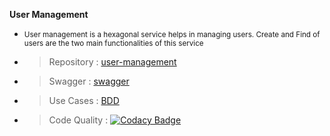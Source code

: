 
**User Management**
- <small>User management is a hexagonal service helps in managing users. Create and Find of users are the two main functionalities of this service</small>
- > <medium>Repository : [user-management](https://github.com/Enigineering-Stream-Hackathon/user-management)<medium>
- > <medium>Swagger : [swagger](https://user-management-bs.herokuapp.com/swagger-ui/index.html?url=/v3/api-docs#/)<medium>
- > <medium>Use Cases : [BDD](https://github.com/Enigineering-Stream-Hackathon/user-management/tree/master/domain/src/test/resources/features)<medium>
- > <medium> Code Quality : [![Codacy Badge](https://app.codacy.com/project/badge/Grade/0815b3ee99db418986261e92b48aaf9c)](https://www.codacy.com?utm_source=github.com&amp;utm_medium=referral&amp;utm_content=Enigineering-Stream-Hackathon/user-management&amp;utm_campaign=Badge_Grade)<medium>